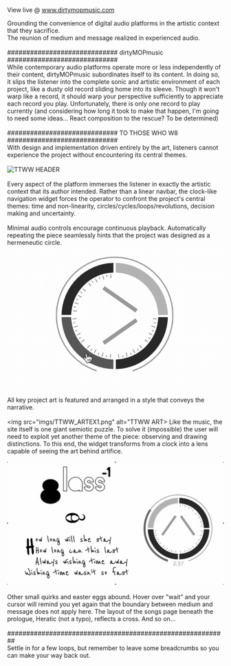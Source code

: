 View live @ www.dirtymopmusic.com

Grounding the convenience of digital audio platforms in the artistic context that they sacrifice. <br/>
The reunion of medium and message realized in experienced audio. <br/> <br/> 
############################# dirtyMOPmusic ############################# <br/> 
While contemporary audio platforms operate more or less independently of their content, 
dirtyMOPmusic subordinates itself to its content. 
In doing so, it slips the listener into the complete sonic and artistic environment of each project, 
like a dusty old record sliding home into its sleeve. 
Though it won't warp like a record, it should warp your perspective sufficiently to appreciate each record you play. 
Unfortunately, there is only one record to play currently
(and considering how long it took to make that happen, I'm going to need some ideas... 
React composition to the rescue? To be determined) <br/> <br/> 
############################# TO THOSE WHO W8 ############################# <br/> 
With design and implementation driven entirely by the art, 
listeners cannot experience the project without encountering its central themes. <br/><br/>
<img src="imgs/TTWW_HEADER.png" alt="TTWW HEADER"> <br/><br/>
Every aspect of the platform immerses the listener in exactly the artistic context that its author intended. 
Rather than a linear navbar, the clock-like navigation widget forces the operator to confront the project's central themes: 
time and non-linearity, circles/cycles/loops/revolutions, decision making and uncertainty. <br/><br/>
Minimal audio controls encourage continuous playback. Automatically repeating the piece seamlessly hints that the project
was designed as a hermeneutic circle. <br/> 
<img src="imgs/TTWW_WIDGET.gif" alt="TTWW WIDGET"> <br/><br/>
All key project art is featured and arranged in a style that conveys the narrative.<br/><br/>
<img src="imgs/TTWW_ARTEX1.png" alt="TTWW ART>
Like the music, the site itself is one giant semiotic puzzle. To solve it (impossible) the user will need to exploit yet another theme
of the piece: observing and drawing distinctions. To this end, the widget transforms from a clock into a lens capable of seeing the art behind artifice.<br/><br/>
<img src="imgs/TTWW_PUZZLE.gif" alt="Glimpse of puzzle"> <br/><br/>
Other small quirks and easter eggs abound. Hover over "wait" and your cursor will remind you yet again that the boundary between medium and message does not apply here. The layout of the songs page beneath the prologue, Heratic (not a typo), reflects a cross. And so on... <br/> <br/> 
##########################################################<br/> 
Settle in for a few loops, but remember to leave some breadcrumbs so you can make your way back out. 
